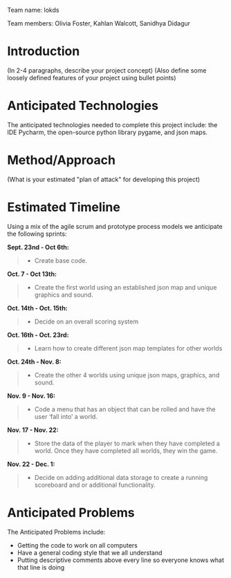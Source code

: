 ﻿Team name: lokds


Team members:
Olivia Foster, Kahlan Walcott, Sanidhya Didagur
# Introduction

(In 2-4 paragraphs, describe your project concept) (Also define some loosely defined features of your project using bullet points)

# Anticipated Technologies

The anticipated technologies needed to complete this project include: the IDE Pycharm, the open-source python library pygame, and json maps. 

# Method/Approach

(What is your estimated "plan of attack" for developing this project)

# Estimated Timeline

Using a mix of the agile scrum and prototype process models we anticipate the following sprints:

**Sept. 23nd - Oct 6th:**

> - Create base code.

**Oct. 7 - Oct 13th:**

> - Create the first world using an established json map and unique graphics and sound.

**Oct. 14th - Oct. 15th:**
> - Decide on an overall scoring system

**Oct. 16th - Oct. 23rd:**
> - Learn how to create different json map templates for other worlds

**Oct. 24th - Nov. 8:**
> - Create the other 4 worlds using unique json maps, graphics, and sound.

**Nov. 9 - Nov. 16:**
> - Code a menu that has an object that can be rolled and have the user ‘fall into’ a world.

**Nov. 17 - Nov. 22:**
> - Store the data of the player to mark when they have completed a world. Once they have completed all worlds, they win the game.

**Nov. 22 - Dec. 1:**
> - Decide on adding additional data storage to create a running scoreboard and or additional functionality. 


# Anticipated Problems

The Anticipated Problems include:
* Getting the code to work on all computers
* Have a general coding style that we all understand
* Putting descriptive comments above every line so everyone knows what that line is doing
